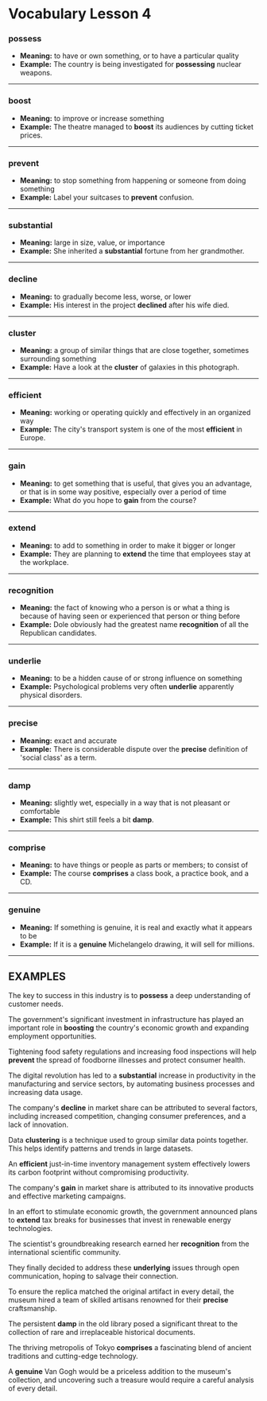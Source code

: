 # Vocabulary Lesson 4

### **possess**
- **Meaning:** to have or own something, or to have a particular quality  
- **Example:** The country is being investigated for **possessing** nuclear weapons.

---

### **boost**
- **Meaning:** to improve or increase something  
- **Example:** The theatre managed to **boost** its audiences by cutting ticket prices.

---

### **prevent**
- **Meaning:** to stop something from happening or someone from doing something  
- **Example:** Label your suitcases to **prevent** confusion.

---

### **substantial**
- **Meaning:** large in size, value, or importance  
- **Example:** She inherited a **substantial** fortune from her grandmother.

---

### **decline**
- **Meaning:** to gradually become less, worse, or lower  
- **Example:** His interest in the project **declined** after his wife died.

---

### **cluster**
- **Meaning:** a group of similar things that are close together, sometimes surrounding something  
- **Example:** Have a look at the **cluster** of galaxies in this photograph.

---

### **efficient**
- **Meaning:** working or operating quickly and effectively in an organized way  
- **Example:** The city's transport system is one of the most **efficient** in Europe.

---

### **gain**
- **Meaning:** to get something that is useful, that gives you an advantage, or that is in some way positive, especially over a period of time  
- **Example:** What do you hope to **gain** from the course?

---

### **extend**
- **Meaning:** to add to something in order to make it bigger or longer  
- **Example:** They are planning to **extend** the time that employees stay at the workplace.

---

### **recognition**
- **Meaning:** the fact of knowing who a person is or what a thing is because of having seen or experienced that person or thing before  
- **Example:** Dole obviously had the greatest name **recognition** of all the Republican candidates.

---

### **underlie**
- **Meaning:** to be a hidden cause of or strong influence on something  
- **Example:** Psychological problems very often **underlie** apparently physical disorders.

---

### **precise**
- **Meaning:** exact and accurate  
- **Example:** There is considerable dispute over the **precise** definition of 'social class' as a term.

---

### **damp**
- **Meaning:** slightly wet, especially in a way that is not pleasant or comfortable  
- **Example:** This shirt still feels a bit **damp**.

---

### **comprise**
- **Meaning:** to have things or people as parts or members; to consist of  
- **Example:** The course **comprises** a class book, a practice book, and a CD.

---

### **genuine**
- **Meaning:** If something is genuine, it is real and exactly what it appears to be  
- **Example:** If it is a **genuine** Michelangelo drawing, it will sell for millions.

---

## EXAMPLES

The key to success in this industry is to **possess** a deep understanding of customer needs.

The government's significant investment in infrastructure has played an important role in **boosting** the country's economic growth and expanding employment opportunities.

Tightening food safety regulations and increasing food inspections will help **prevent** the spread of foodborne illnesses and protect consumer health.

The digital revolution has led to a **substantial** increase in productivity in the manufacturing and service sectors, by automating business processes and increasing data usage.

The company's **decline** in market share can be attributed to several factors, including increased competition, changing consumer preferences, and a lack of innovation.

Data **clustering** is a technique used to group similar data points together. This helps identify patterns and trends in large datasets.

An **efficient** just-in-time inventory management system effectively lowers its carbon footprint without compromising productivity.

The company's **gain** in market share is attributed to its innovative products and effective marketing campaigns.

In an effort to stimulate economic growth, the government announced plans to **extend** tax breaks for businesses that invest in renewable energy technologies.

The scientist's groundbreaking research earned her **recognition** from the international scientific community.

They finally decided to address these **underlying** issues through open communication, hoping to salvage their connection.

To ensure the replica matched the original artifact in every detail, the museum hired a team of skilled artisans renowned for their **precise** craftsmanship.

The persistent **damp** in the old library posed a significant threat to the collection of rare and irreplaceable historical documents.

The thriving metropolis of Tokyo **comprises** a fascinating blend of ancient traditions and cutting-edge technology.

A **genuine** Van Gogh would be a priceless addition to the museum's collection, and uncovering such a treasure would require a careful analysis of every detail.
